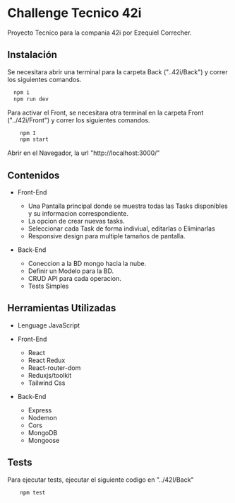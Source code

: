 
# Challenge Tecnico 42i

Proyecto Tecnico para la compania 42i por Ezequiel Correcher.


## Instalación

Se necesitara abrir una terminal para la carpeta Back ("..42i/Back") y correr los siguientes comandos.

```bash
  npm i
  npm run dev
```
    
Para activar el Front, se necesitara otra terminal en la carpeta Front ("../42i/Front") y correr los siguientes comandos.

```bash
    npm I 
    npm start
```

Abrir en el Navegador, la url "http://localhost:3000/"

## Contenidos

- Front-End
    - Una Pantalla principal donde se muestra todas las Tasks disponibles y su informacion correspondiente.
    - La opcion de crear nuevas tasks.
    - Seleccionar cada Task de forma indiviual, editarlas o Eliminarlas
    - Responsive design para multiple tamaños de pantalla.

- Back-End 
    - Coneccion a la BD mongo hacia la nube.
    - Definir un Modelo para la BD.
    - CRUD API para cada operacion.
    - Tests Simples

## Herramientas Utilizadas

- Lenguage JavaScript

- Front-End
    - React
    - React Redux
    - React-router-dom
    - Reduxjs/toolkit
    - Tailwind Css

- Back-End
    - Express
    - Nodemon
    - Cors
    - MongoDB
    - Mongoose

## Tests

Para ejecutar tests, ejecutar el siguiente codigo en "../42I/Back"

```bash
    npm test
```